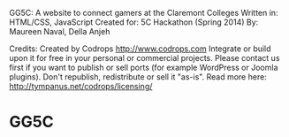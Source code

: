 GG5C: A website to connect gamers at the Claremont Colleges
Written in: HTML/CSS, JavaScript
Created for: 5C Hackathon (Spring 2014)
By: Maureen Naval, Della Anjeh

Credits:
Created by Codrops
http://www.codrops.com
Integrate or build upon it for free in your personal or commercial projects. Please contact us first if you want to publish or sell ports (for example WordPress or Joomla plugins). Don't republish, redistribute or sell it "as-is". 
Read more here: http://tympanus.net/codrops/licensing/

# GG5C 
